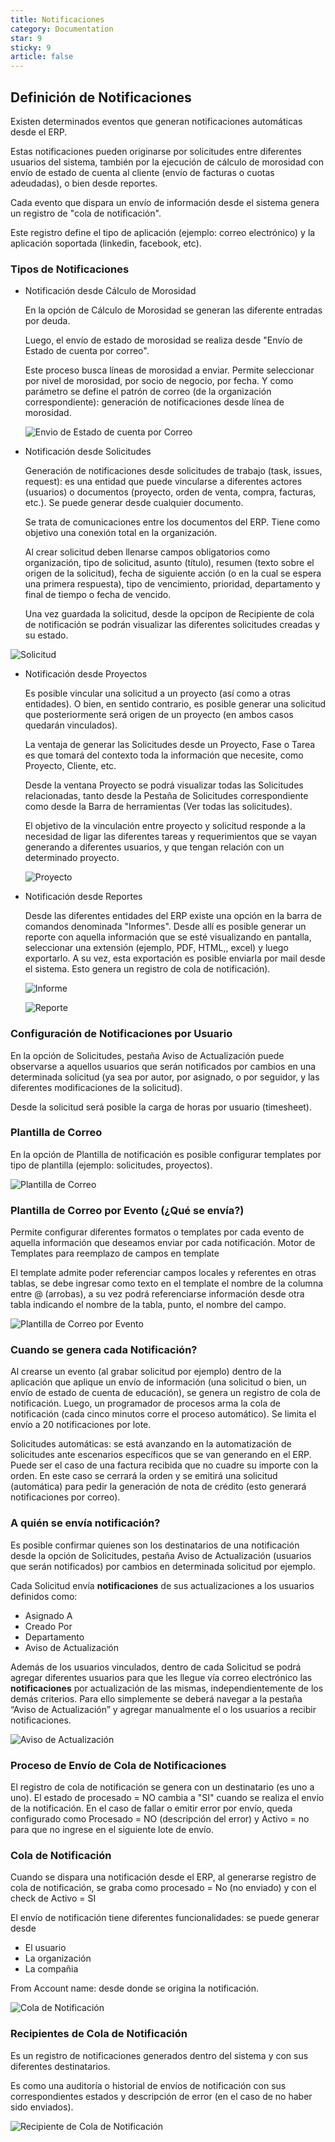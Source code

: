 ```yaml
---
title: Notificaciones
category: Documentation
star: 9
sticky: 9
article: false
---
```


## Definición de Notificaciones

Existen determinados eventos que generan notificaciones automáticas desde el ERP. 

Estas notificaciones pueden originarse por solicitudes entre diferentes usuarios del sistema, también por la ejecución de cálculo de morosidad con envío de estado de cuenta al cliente (envío de facturas o cuotas adeudadas), o bien desde reportes.

Cada evento que dispara un envío de información desde el sistema genera un registro de "cola de notificación". 

Este registro define el tipo de aplicación (ejemplo: correo electrónico) y la aplicación soportada (linkedin, facebook, etc).

### Tipos de Notificaciones

* Notificación desde Cálculo de Morosidad

  En la opción de Cálculo de Morosidad se generan las diferente entradas por deuda.

  Luego, el envío de estado de morosidad se realiza desde "Envío de Estado de cuenta por correo".

  Este proceso busca líneas de morosidad a enviar. Permite seleccionar por nivel de morosidad, por socio de negocio, por fecha. Y como parámetro se define el patrón de correo (de la organización correspondiente): generación de notificaciones desde línea de morosidad.

  ![Envio de Estado de cuenta por Correo](/assets/img/docs/basic-rules/bar-not-estado1.png)

* Notificación desde Solicitudes

  Generación de notificaciones desde solicitudes de trabajo (task, issues, request): es una entidad que puede vincularse a diferentes actores (usuarios) o documentos (proyecto, orden de venta, compra, facturas, etc.). Se puede generar desde cualquier documento.

  Se trata de comunicaciones entre los documentos del ERP. Tiene como objetivo una conexión total en la organización.

  Al crear solicitud deben llenarse campos obligatorios como organización, tipo de solicitud, asunto (título), resumen (texto sobre el origen de la solicitud), fecha de siguiente acción (o en la cual se espera una primera respuesta), tipo de vencimiento, prioridad, departamento y final de tiempo o fecha de vencido.

  Una vez guardada la solicitud, desde la opcipon de Recipiente de cola de notificación se podrán visualizar las diferentes solicitudes creadas y su estado.

 ![Solicitud](/assets/img/docs/basic-rules/bar-not-solicitud1.png)

* Notificación desde Proyectos

  Es posible vincular una solicitud a un proyecto (así como a otras entidades). O bien, en sentido contrario, es posible generar una solicitud que posteriormente será origen de un proyecto (en ambos casos quedarán vinculados). 

  La ventaja de generar las Solicitudes desde un Proyecto, Fase o Tarea es que tomará del contexto toda la información que necesite, como Proyecto, Cliente, etc.

  Desde la ventana Proyecto se podrá visualizar todas las Solicitudes relacionadas, tanto desde la Pestaña de Solicitudes correspondiente como desde la Barra de herramientas (Ver todas las solicitudes).

  El objetivo de la vinculación entre proyecto y solicitud responde a la necesidad de ligar las diferentes tareas y requerimientos que se vayan generando a diferentes usuarios, y que tengan relación con un determinado proyecto.

   ![Proyecto](/assets/img/docs/basic-rules/bar-not-proyecto1.png)

* Notificación desde Reportes

  Desde las diferentes entidades del ERP existe una opción en la barra de comandos denominada "Informes". Desde allí es posible generar un reporte con aquella información que se esté visualizando en pantalla, seleccionar una extensión (ejemplo, PDF, HTML,, excel) y luego exportarlo. A su vez, esta exportación es posible enviarla por mail desde el sistema. Esto genera un registro de cola de notificación).

   ![Informe](/assets/img/docs/basic-rules/bar-not-report3.png)

    ![Reporte](/assets/img/docs/basic-rules/bar-not-report4.png)

### Configuración de Notificaciones por Usuario

En la opción de Solicitudes, pestaña Aviso de Actualización puede observarse a aquellos usuarios que serán notificados por cambios en una determinada solicitud (ya sea por autor, por asignado, o por seguidor, y las diferentes modificaciones de la solicitud).

Desde la solicitud será posible la carga de horas por usuario (timesheet).

### Plantilla de Correo

En la opción de Plantilla de notificación es posible configurar templates por tipo de plantilla (ejemplo: solicitudes, proyectos).

 ![Plantilla de Correo](/assets/img/docs/basic-rules/bar-not-plantilla1.png)

### Plantilla de Correo por Evento (¿Qué se envía?)

Permite configurar diferentes formatos o templates por cada evento de aquella información que deseamos enviar por cada notificación.
Motor de Templates para reemplazo de campos en template

El template admite poder referenciar campos locales y referentes en otras tablas, se debe ingresar como texto en el template el nombre de la columna entre @ (arrobas), a su vez podrá referenciarse información desde otra tabla indicando el nombre de la tabla, punto, el nombre del campo.

 ![Plantilla de Correo por Evento](/assets/img/docs/basic-rules/bar-not-event1.png)

### Cuando se genera cada Notificación?

Al crearse un evento (al grabar solicitud por ejemplo) dentro de la aplicación que aplique un envío de información (una solicitud o bien, un envío de estado de cuenta de educación), se genera un registro de cola de notificación. Luego, un programador de procesos arma la cola de notificación (cada cinco minutos corre el proceso automático). Se limita el envío a 20 notificaciones por lote.

Solicitudes automáticas: se está avanzando en la automatización de solicitudes ante escenarios específicos que se van generando en el ERP. Puede ser el caso de una factura recibida que no cuadre su importe con la orden. En este caso se cerrará la orden y se emitirá una solicitud (automática) para pedir la generación de nota de crédito (esto generará notificaciones por correo).

### A quién se envía notificación?

Es posible confirmar quienes son los destinatarios de una notificación desde la opción de Solicitudes, pestaña Aviso de Actualización (usuarios que serán notificados) por cambios en determinada solicitud por ejemplo.

Cada Solicitud envía **notificaciones** de sus actualizaciones a los usuarios definidos como:

* Asignado A
* Creado Por
* Departamento
* Aviso de Actualización

Además de los usuarios vinculados, dentro de cada Solicitud se podrá agregar diferentes usuarios para que les llegue vía correo electrónico las **notificaciones** por actualización de las mismas, independientemente de los demás criterios. Para ello simplemente se deberá navegar a la pestaña “Aviso de Actualización” y agregar manualmente el o los usuarios a recibir notificaciones.

 ![Aviso de Actualización](/assets/img/docs/basic-rules/bar-not-act1.png)

### Proceso de Envío de Cola de Notificaciones

El registro de cola de notificación se genera con un destinatario (es uno a uno). El estado de procesado = NO cambia a "SI" cuando se realiza el envío de la notificación. En el caso de fallar o emitir error por envío, queda configurado como Procesado = NO (descripción del error) y Activo = no para que no ingrese en el siguiente lote de envío.

### Cola de Notificación

Cuando se dispara una notificación desde el ERP, al generarse registro de cola de notificación, se graba como procesado = No (no enviado) y con el check de Activo = SI

El envío de notificación tiene diferentes funcionalidades: se puede generar desde

* El usuario
* La organización
* La compañia

From Account name: desde donde se origina la notificación.

 ![Cola de Notificación](/assets/img/docs/basic-rules/bar-not-notification1.png)

### Recipientes de Cola de Notificación

Es un registro de notificaciones generados dentro del sistema y con sus diferentes destinatarios. 

Es como una auditoría o historial de envíos de notificación con sus correspondientes estados y descripción de error (en el caso de no haber sido enviados).

 ![Recipiente de Cola de Notificación](/assets/img/docs/basic-rules/bar-not-recipient1.png)